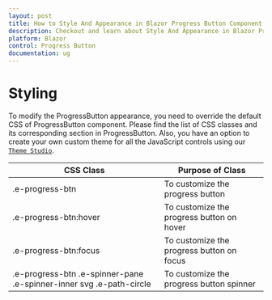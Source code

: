 ```yaml
---
layout: post
title: How to Style And Appearance in Blazor Progress Button Component | Syncfusion
description: Checkout and learn about Style And Appearance in Blazor Progress Button component of Syncfusion, and more details.
platform: Blazor
control: Progress Button
documentation: ug
---
```


# Styling

To modify the ProgressButton appearance, you need to override the default CSS of ProgressButton component. Please find the list of CSS classes and its corresponding section in ProgressButton. Also, you have an option to create your own custom theme for all the JavaScript controls using our [`Theme Studio`](https://ej2.syncfusion.com/themestudio/?theme=material).

CSS Class | Purpose of Class
-----|-----
|.e-progress-btn|To customize the progress button
|.e-progress-btn:hover|To customize the progress button on hover
|.e-progress-btn:focus|To customize the progress button on focus
|.e-progress-btn .e-spinner-pane .e-spinner-inner svg .e-path-circle |To customize the progress button spinner